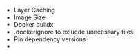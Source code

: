- Layer Caching 
- Image Size 
- Docker buildx
- .dockerignore to exlucde unecessary files
- Pin dependency versions
- 